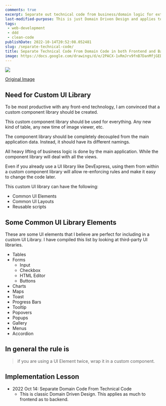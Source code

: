 ```yaml
---
comments: true
excerpt: Separate out technical code from business/domain logic for extreme reusability for code.
last-modified-purpose: This is just Domain Driven Design and applies to both frontend and backend.
tags:
 - web-development
 - ddd
 - clean-code
publishDate: 2022-10-14T20:52:08.052481
slug: /separate-technical-code/
title: Separate Technical Code From Domain Code in both Frontend and Backend
image: https://docs.google.com/drawings/d/e/2PACX-1vRmJrv9fnB7DanMfjGED-WD8BRd43xERmub5YWCYWTOIejwBuomQzuNYDZK-9Pc6GcyDhu7BfDiv4Md/pub?w=1369&h=1006
---
```

![](https://docs.google.com/drawings/d/e/2PACX-1vRmJrv9fnB7DanMfjGED-WD8BRd43xERmub5YWCYWTOIejwBuomQzuNYDZK-9Pc6GcyDhu7BfDiv4Md/pub?w=1369&h=1006)

[Original Image](https://docs.google.com/drawings/d/1-57rqBmiUKfTxzPqyj_-VOVJ3q4KF2Wewwg68cjz6I4/edit?usp=sharing)

## Need for Custom UI Library

To be most productive with any front-end technology, I am convinced that a custom component library should be created.

This custom component library should be used for everything. Any new kind of table, any new time of image viewer, etc.

The component library should be completely decoupled from the main application data. Instead, it should have its different namings.

All heavy lifting of business logic is done by the main application. While the component library will deal with all the views.

Even if you already use a UI library like DevExpress, using them from within a custom component library will allow re-enforcing rules and make it easy to change the code later.

This custom UI library can have the following:

- Common UI Elements
- Common UI Layouts
- Reusable scripts

## Some Common UI Library Elements

These are some UI elements that I believe are perfect for including in a custom UI Library. I have compiled this list by looking at third-party UI libraries.

- Tables
- Forms
  - Input
  - Checkbox
  - HTML Editor
  - Buttons
- Charts
- Maps
- Toast
- Progress Bars
- Tooltip
- Popovers
- Popups
- Gallery
- Menus
- Accordion

## In general the rule is

> if you are using a UI Element twice, wrap it in a custom component.

## Implementation Lesson

- 2022 Oct 14: Separate Domain Code From Technical Code
  - This is classic Domain Driven Design. This applies as much to frontend as to backend.